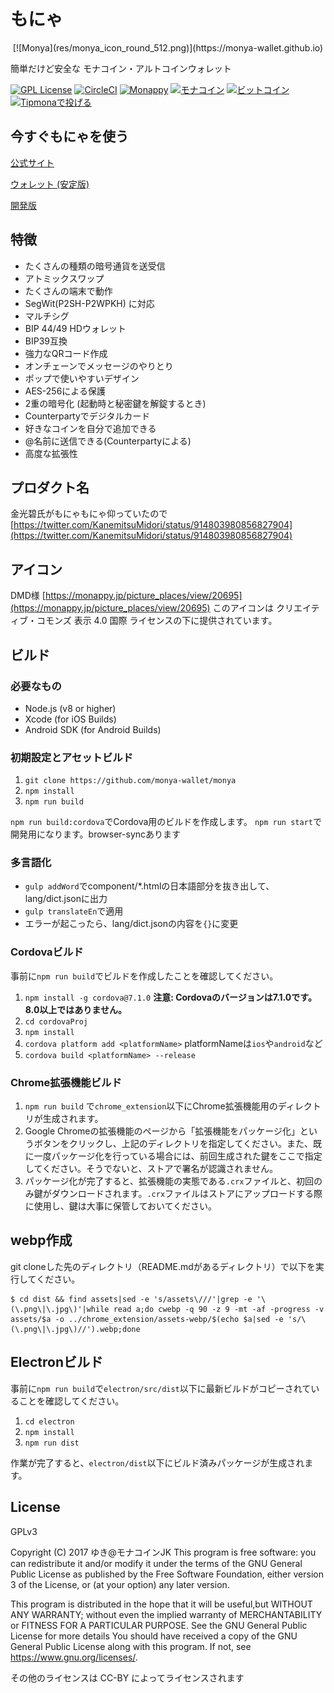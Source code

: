 # もにゃ



<p style="text-align:center">
[![Monya](res/monya_icon_round_512.png)](https://monya-wallet.github.io)

簡単だけど安全な モナコイン・アルトコインウォレット

</p>


[![GPL License](http://img.shields.io/badge/license-GPL-blue.svg?style=flat)](LICENSE)
[![CircleCI](https://circleci.com/gh/monya-wallet/monya.svg?style=svg)](https://circleci.com/gh/monya-wallet/monya)
[![Monappy](https://img.shields.io/badge/DonateMe-monappy-yellow.svg)](https://monappy.jp/users/send/@miss_monacoin?amount=39&message=%E3%82%82%E3%81%AB%E3%82%83%E3%81%AE%E5%AF%84%E4%BB%98%E3%81%A7%E3%81%99)
[![モナコイン](https://img.shields.io/badge/DonateMe-monacoin-yellow.svg)](https://monya-wallet.github.io/a/?address=MStxnMRVMHH95YPzGeR9pdc3HLrvL6pjSo&scheme=monacoin&message=%E5%AF%84%E4%BB%98%E3%82%92%E3%81%82%E3%82%8A%E3%81%8C%E3%81%A8%E3%81%86%E3%81%94%E3%81%96%E3%81%84%E3%81%BE%E3%81%99&req-opreturn=%E5%AF%84%E4%BB%98%E3%81%A7%E3%81%99)
[![ビットコイン](https://img.shields.io/badge/DonateMe-bitcoin-orange.svg)](https://monya-wallet.github.io/a/?address=1HohzLWyA7L1ifx6hr2Xr5N1sGZrR1ZbMt&scheme=bitcoin&message=%E5%AF%84%E4%BB%98%E3%82%92%E3%81%82%E3%82%8A%E3%81%8C%E3%81%A8%E3%81%86%E3%81%94%E3%81%96%E3%81%84%E3%81%BE%E3%81%99&req-opreturn=%E5%AF%84%E4%BB%98%E3%81%A7%E3%81%99)
[![Tipmonaで投げる](https://img.shields.io/badge/TipMe-%40tipmona-ff69b4.svg)](https://twitter.com/share?text=%40tipmona%20tip%20%40monya_wallet%2039%20%E3%82%82%E3%81%AB%E3%82%83%E3%81%AE%E5%AF%84%E4%BB%98%E3%81%A7%E3%81%99)

## 今すぐもにゃを使う

[公式サイト](https://monya-wallet.github.io)

[ウォレット (安定版)](https://monya-wallet.github.io/wallet)

[開発版](https://monya-wallet.github.io/dev)

## 特徴

  * たくさんの種類の暗号通貨を送受信
  * アトミックスワップ
  * たくさんの端末で動作
  * SegWit(P2SH-P2WPKH) に対応
  * マルチシグ
  * BIP 44/49 HDウォレット
  * BIP39互換
  * 強力なQRコード作成
  * オンチェーンでメッセージのやりとり
  * ポップで使いやすいデザイン
  * AES-256による保護
  * 2重の暗号化 (起動時と秘密鍵を解錠するとき)
  * Counterpartyでデジタルカード
  * 好きなコインを自分で追加できる
  * @名前に送信できる(Counterpartyによる)
  * 高度な拡張性

## プロダクト名
金光碧氏がもにゃもにゃ仰っていたので
[https://twitter.com/KanemitsuMidori/status/914803980856827904](https://twitter.com/KanemitsuMidori/status/914803980856827904)

## アイコン

DMD様
[https://monappy.jp/picture_places/view/20695](https://monappy.jp/picture_places/view/20695)
このアイコンは クリエイティブ・コモンズ 表示 4.0 国際 ライセンスの下に提供されています。

## ビルド

### 必要なもの

* Node.js (v8 or higher)
* Xcode (for iOS Builds)
* Android SDK (for Android Builds)


### 初期設定とアセットビルド

1. `git clone https://github.com/monya-wallet/monya`
1. `npm install`
1. `npm run build`

`npm run build:cordova`でCordova用のビルドを作成します。
`npm run start`で開発用になります。browser-syncあります

### 多言語化

- `gulp addWord`でcomponent/*.htmlの日本語部分を抜き出して、lang/dict.jsonに出力
- `gulp translateEn`で適用
- エラーが起こったら、lang/dict.jsonの内容を`{}`に変更

### Cordovaビルド

事前に`npm run build`でビルドを作成したことを確認してください。

1. `npm install -g cordova@7.1.0` **注意: Cordovaのバージョンは7.1.0です。8.0以上ではありません。**
1. `cd cordovaProj`
1. `npm install`
1. `cordova platform add <platformName>` platformNameは`ios`や`android`など
1. `cordova build <platformName> --release`

### Chrome拡張機能ビルド

1. `npm run build` で`chrome_extension`以下にChrome拡張機能用のディレクトリが生成されます。
1. Google Chromeの拡張機能のページから「拡張機能をパッケージ化」というボタンをクリックし、上記のディレクトリを指定してください。また、既に一度パッケージ化を行っている場合には、前回生成された鍵をここで指定してください。そうでないと、ストアで署名が認識されません。
1. パッケージ化が完了すると、拡張機能の実態である`.crx`ファイルと、初回のみ鍵がダウンロードされます。`.crx`ファイルはストアにアップロードする際に使用し、鍵は大事に保管しておいてください。

## webp作成

git cloneした先のディレクトリ（README.mdがあるディレクトリ）で以下を実行してください。
```
$ cd dist && find assets|sed -e 's/assets\///'|grep -e '\(\.png\|\.jpg\)'|while read a;do cwebp -q 90 -z 9 -mt -af -progress -v assets/$a -o ../chrome_extension/assets-webp/$(echo $a|sed -e 's/\(\.png\|\.jpg\)//').webp;done
```

## Electronビルド

事前に`npm run build`で`electron/src/dist`以下に最新ビルドがコピーされていることを確認してください。

1. `cd electron`
1. `npm install`
1. `npm run dist`

作業が完了すると、`electron/dist`以下にビルド済みパッケージが生成されます。

## License

GPLv3

Copyright (C) 2017 ゆき@モナコインJK
This program is free software: you can redistribute it and/or modify it under the terms of the GNU General Public License as published by the Free Software Foundation, either version 3 of the License, or (at your option) any later version.

This program is distributed in the hope that it will be useful,but WITHOUT ANY WARRANTY; without even the implied warranty of MERCHANTABILITY or FITNESS FOR A PARTICULAR PURPOSE.  See the GNU General Public License for more details You should have received a copy of the GNU General Public License along with this program.  If not, see <https://www.gnu.org/licenses/>.

その他のライセンスは CC-BY によってライセンスされます
